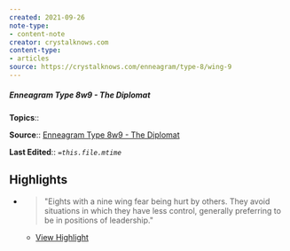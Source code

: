 ```yaml
---
created: 2021-09-26
note-type:
- content-note
creator: crystalknows.com
content-type: 
- articles
source: https://crystalknows.com/enneagram/type-8/wing-9
---
```

##### Enneagram Type 8w9 - The Diplomat

**Topics**:: 

**Source**:: [Enneagram Type 8w9 - The Diplomat](https://crystalknows.com/enneagram/type-8/wing-9)

**Last Edited**:: *`=this.file.mtime`*

## Highlights
- > "Eights with a nine wing fear being hurt by others. They avoid situations in which they have less control, generally preferring to be in positions of leadership." 
    - [View Highlight](https://crystalknows.com/enneagram/type-8/wing-9?__readwiseLocation=3%2F0%2F5%2F3%2F9%2F39%2F1%3A0%2C3%2F0%2F5%2F3%2F9%2F39%2F1%3A160#:~:text=Eights%20with%20a%20nine%20wing%2Cbe%20in%20positions%20of%20leadership.)

